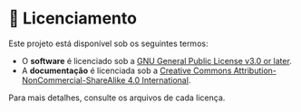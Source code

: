 # :page_facing_up: Licenciamento
Este projeto está disponível sob os seguintes termos:

- O **software** é licenciado sob a [GNU General Public License v3.0 or later](/GPL.md).
- A **documentação** é licenciada sob a [Creative Commons Attribution-NonCommercial-ShareAlike 4.0 International](/CC.txt).

Para mais detalhes, consulte os arquivos de cada licença.

